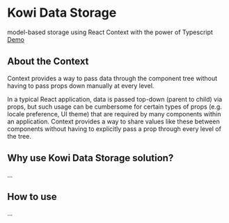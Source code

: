 # Kowi Data Storage

model-based storage using React Context with the power of Typescript 
[Demo](https://)

## About the Context
Context provides a way to pass data through the component tree without having to pass props down manually at every level.

In a typical React application, data is passed top-down (parent to child) via props, but such usage can be cumbersome for certain types of props (e.g. locale preference, UI theme) that are required by many components within an application. Context provides a way to share values like these between components without having to explicitly pass a prop through every level of the tree.

## Why use Kowi Data Storage solution?
...

## How to use
...